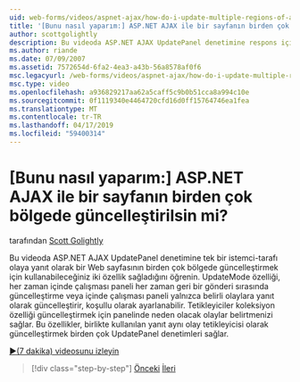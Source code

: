 ```yaml
---
uid: web-forms/videos/aspnet-ajax/how-do-i-update-multiple-regions-of-a-page-with-aspnet-ajax
title: '[Bunu nasıl yaparım:] ASP.NET AJAX ile bir sayfanın birden çok bölgede güncelleştirilsin mi? | Microsoft Docs'
author: scottgolightly
description: Bu videoda ASP.NET AJAX UpdatePanel denetimine respons içinde bir Web sayfasının birden çok bölgede güncelleştirmek için kullanabileceğiniz iki özellik sağlayan bilgi...
ms.author: riande
ms.date: 07/09/2007
ms.assetid: 7572654d-6fa2-4ea3-a43b-56a8578af0f6
msc.legacyurl: /web-forms/videos/aspnet-ajax/how-do-i-update-multiple-regions-of-a-page-with-aspnet-ajax
msc.type: video
ms.openlocfilehash: a936829217aa62a5caff5c9b0b51cca8a994c10e
ms.sourcegitcommit: 0f1119340e4464720cfd16d0ff15764746ea1fea
ms.translationtype: MT
ms.contentlocale: tr-TR
ms.lasthandoff: 04/17/2019
ms.locfileid: "59400314"
---
```

# <a name="how-do-i-update-multiple-regions-of-a-page-with-aspnet-ajax"></a>[Bunu nasıl yaparım:] ASP.NET AJAX ile bir sayfanın birden çok bölgede güncelleştirilsin mi?

tarafından [Scott Golightly](https://github.com/scottgolightly)

Bu videoda ASP.NET AJAX UpdatePanel denetimine tek bir istemci-tarafı olaya yanıt olarak bir Web sayfasının birden çok bölgede güncelleştirmek için kullanabileceğiniz iki özellik sağladığını öğrenin. UpdateMode özelliği, her zaman içinde çalışması paneli her zaman geri bir gönderi sırasında güncelleştirme veya içinde çalışması paneli yalnızca belirli olaylara yanıt olarak güncelleştirir, koşullu olarak ayarlanabilir. Tetikleyiciler koleksiyon özelliği güncelleştirmek için panelinde neden olacak olaylar belirtmenizi sağlar. Bu özellikler, birlikte kullanılan yanıt aynı olay tetikleyicisi olarak güncelleştirmek birden çok UpdatePanel denetimleri sağlar.

[&#9654;(7 dakika) videosunu izleyin](https://channel9.msdn.com/Blogs/ASP-NET-Site-Videos/how-do-i-update-multiple-regions-of-a-page-with-aspnet-ajax)

> [!div class="step-by-step"]
> [Önceki](how-do-i-implement-the-ajax-after-processing-pattern.md)
> [İleri](how-do-i-choose-between-methods-of-ajax-page-updates.md)
